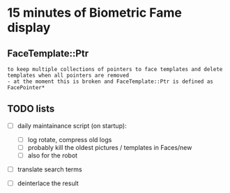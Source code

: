# 15 minutes of Biometric Fame display

## FaceTemplate::Ptr
    to keep multiple collections of pointers to face templates and delete templates when all pointers are removed
    - at the moment this is broken and FaceTemplate::Ptr is defined as FacePointer*

## TODO lists

- [ ] daily maintainance script (on startup):
    - [ ] log rotate, compress old logs
    - [ ] probably kill the oldest pictures / templates in Faces/new
    - [ ] also for the robot
- [ ] translate search terms
- [ ] deinterlace the result

